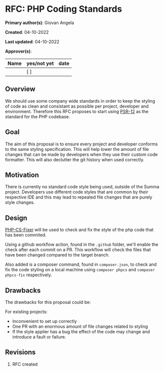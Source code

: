 # RFC: PHP Coding Standards

**Primary author(s)**: Giovan Angela

**Created**: 04-10-2022

**Last updated**: 04-10-2022

**Approver(s)**:

| Name | yes/not yet | date |
| ---- | ----------- | ---- |
|      | [ ]         |      |

## Overview
<!-- If someone only reads this far, what do you want them to know? -->

We should use some company wide standards in order to keep the styling of code as clean and consistant as possible per project, developer and environment. Therefore this RFC proposes to start using [PSR-12](https://www.php-fig.org/psr/psr-12/) as the standard for the PHP codebase.

## Goal
<!-- What problems are you trying to solve? What problems are you not trying to solve? -->

The aim of this proposal is to ensure every project and developer conforms to the same styling specification. This will help lower the amount of file changes that can be made by developers when they use their custom code formatter. This will also declutter the git history when used correctly.

## Motivation
<!-- What is the current state of the world? Why is this change being proposed? -->

There is currently no standard code style being used, outside of the Summa project. Developers use different code styles that are common by their respective IDE and this may lead to repeated file changes that are purely style changes. 

## Design
[PHP-CS-Fixer](https://github.com/FriendsOfPHP/PHP-CS-Fixer) will be used to check and fix the style of the php code that has been commited.

Using a github workflow action, found in the `.github` folder, we'll enable the check after each commit on a PR. This workflow will check the files that have been changed compared to the target branch.

Also added is a composer command, found in `composer.json`, to check and fix the code styling on a local machine using `composer phpcs` and `composer phpcs-fix` respectively.

## Drawbacks
<!-- What are the possible drawbacks of this proposal? ex. Higher costs, less flexibility for the developer, etc... -->
The drawbacks for this proposal could be:

For existing projects:
- Inconvenient to set up correctly
- One PR with an enormous amount of file changes related to styling
- If the style applier has a bug the effect of the code may change and introduce a fault or failure.

## Revisions
1. RFC created 